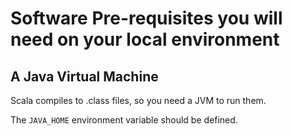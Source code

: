 
# Software Pre-requisites you will need on your local environment

## A Java Virtual Machine
Scala compiles to .class files, so you need a JVM to run them.

The `JAVA_HOME` environment variable should be defined.
